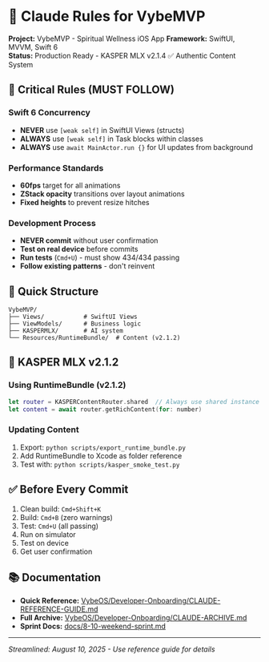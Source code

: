 # 🤖 Claude Rules for VybeMVP

**Project:** VybeMVP - Spiritual Wellness iOS App
**Framework:** SwiftUI, MVVM, Swift 6  
**Status:** Production Ready - KASPER MLX v2.1.4 ✅ Authentic Content System

## 🎯 Critical Rules (MUST FOLLOW)

### Swift 6 Concurrency
- **NEVER** use `[weak self]` in SwiftUI Views (structs)
- **ALWAYS** use `[weak self]` in Task blocks within classes
- **ALWAYS** use `await MainActor.run {}` for UI updates from background

### Performance Standards
- **60fps** target for all animations
- **ZStack opacity** transitions over layout animations
- **Fixed heights** to prevent resize hitches

### Development Process
- **NEVER commit** without user confirmation
- **Test on real device** before commits
- **Run tests** (`Cmd+U`) - must show 434/434 passing
- **Follow existing patterns** - don't reinvent

## 📁 Quick Structure

```
VybeMVP/
├── Views/           # SwiftUI Views
├── ViewModels/      # Business logic
├── KASPERMLX/       # AI system
└── Resources/RuntimeBundle/  # Content (v2.1.2)
```

## 🔮 KASPER MLX v2.1.2

### Using RuntimeBundle (v2.1.2)
```swift
let router = KASPERContentRouter.shared  // Always use shared instance
let content = await router.getRichContent(for: number)
```

### Updating Content
1. Export: `python scripts/export_runtime_bundle.py`
2. Add RuntimeBundle to Xcode as folder reference
3. Test with: `python scripts/kasper_smoke_test.py`

## ✅ Before Every Commit

1. Clean build: `Cmd+Shift+K`
2. Build: `Cmd+B` (zero warnings)
3. Test: `Cmd+U` (all passing)
4. Run on simulator
5. Test on device
6. Get user confirmation

## 📚 Documentation

- **Quick Reference:** [VybeOS/Developer-Onboarding/CLAUDE-REFERENCE-GUIDE.md](./VybeOS/Developer-Onboarding/CLAUDE-REFERENCE-GUIDE.md)
- **Full Archive:** [VybeOS/Developer-Onboarding/CLAUDE-ARCHIVE.md](./VybeOS/Developer-Onboarding/CLAUDE-ARCHIVE.md)
- **Sprint Docs:** [docs/8-10-weekend-sprint.md](./docs/8-10-weekend-sprint.md)

---

*Streamlined: August 10, 2025 - Use reference guide for details*
